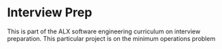 # Interview Prep
This is part of the ALX software engineering curriculum on interview preparation. This particular project is on the minimum operations problem
